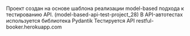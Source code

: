 Проект создан на основе шаблона реализации model-based подхода к тестированию API. (model-based-api-test-project_28)
В API-автотестах используется библиотека Pydantik
Тестируется API restful-booker.herokuapp.com
